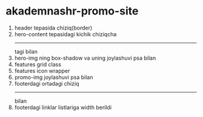 # akademnashr-promo-site

1. header tepasida chiziq(border)
2. hero-content tepasidagi kichik chiziqcha <hr /> tagi bilan
3. hero-img ning box-shadow va uning joylashuvi psa bilan
4. features grid class
5. features icon wrapper
6. promo-img joylashuvi psa bilan
7. footerdagi ortadagi chiziq <hr /> bilan
8. footerdagi linklar listlariga width berildi
